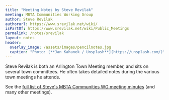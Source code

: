 ```yaml
---
title: "Meeting Notes by Steve Revilak"
meeting: MBTA Communities Working Group 
author: Steve Revilak
authorurl: https://www.srevilak.net/wiki/
isPartOf: https://www.srevilak.net/wiki/Public_Meetings
permalink: /notes/srevilak
layout: notes
header:
  overlay_image: /assets/images/pencilnotes.jpg
  caption: "Photo: [**Jan Kahanek / Unsplash**](https://unsplash.com/)"
---
```


Steve Revilak is both an Arlington Town Meeting member, and sits on several town committees.  He often takes detailed notes during the various town meetings he attends.

See the [full list of Steve's MBTA Communities WG meeting minutes](https://www.srevilak.net/wiki/Public_Meetings) (and many other meetings).